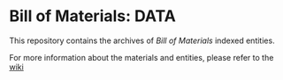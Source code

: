 # Bill of Materials: DATA

This repository contains the archives of _Bill of Materials_ indexed entities.

For more information about the materials and entities, please refer
to the [wiki](https://github.com/bill-of-materials/data/wiki/glossary)
